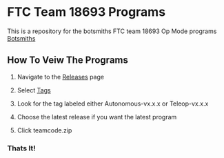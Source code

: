 # FTC Team 18693 Programs
This is a repository for the botsmiths FTC team 18693 Op Mode programs
[Botsmiths](https://user-images.githubusercontent.com/75853497/106341645-ded0d380-6252-11eb-8065-2b46f2479a9f.jpeg)

## How To Veiw The Programs
  1. Navigate to the [Releases](https://github.com/4H-Botsmiths/FTC_Programs/releases) page
  
  2. Select [Tags](https://github.com/4H-Botsmiths/FTC_Programs/tags)
  
  2. Look for the tag labeled either Autonomous-vx.x.x or Teleop-vx.x.x
  
  3. Choose the latest release if you want the latest program
  
  4. Click teamcode.zip
  
  ### Thats It!

